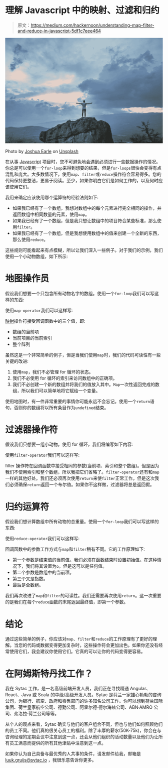 # 理解 Javascript 中的映射、过滤和归约

> 原文：<https://medium.com/hackernoon/understanding-map-filter-and-reduce-in-javascript-5df1c7eee464>

![](img/9ef542a32144137bb9c87d916996c36e.png)

Photo by [Joshua Earle](http://unsplash.com/photos/9idqIGrLuTE?utm_source=unsplash&utm_medium=referral&utm_content=creditCopyText) on [Unsplash](https://unsplash.com/?utm_source=unsplash&utm_medium=referral&utm_content=creditCopyText)

在从事 [Javascript](https://hackernoon.com/tagged/javascript) 项目时，您不可避免地会遇到必须进行一些数据操作的情况。你总是可以使用一个`for-loop`来得到想要的结果，但是`for-loops`很快会变得有点混乱和庞大。大多数情况下，使用`map`、`filter`或`reduce`操作符会容易得多。您的代码保持更整洁，更易于阅读。至少，如果你明白它们是如何工作的，以及何时应该使用它们。

我用来确定应该使用哪个运算符的经验法则如下:

*   如果我已经有了一个数组，我想对数组中的每个元素进行完全相同的操作，并返回数组中相同数量的元素，使用`map`。
*   如果我已经有了一个数组，但是我只想让数组中的项目符合某些标准，那么使用`filter`。
*   如果我已经有了一个数组，但是我想使用数组中的值来创建一个全新的东西，那么使用`reduce`。

这些规则可能看起来有点模糊，所以让我们深入一些例子。对于我们的示例，我们使用一个小动物数组，如下所示:

# 地图操作员

假设我们想要一个只包含所有动物名字的数组。使用一个`for-loop`我们可以写这样的东西:

使用`map-operator`我们可以这样写:

[映射](https://hackernoon.com/tagged/map)操作符接受回调函数中的三个值，即:

*   数组的当前项
*   当前项目的当前索引
*   整个阵列

虽然这是一个非常简单的例子，但是当我们使用`map`时，我们的代码可读性有一些关键的改进:

1.  使用`map`，我们不必管理 for 循环的状态。
2.  我们不必使用 for 循环的索引来访问数组中的正确项。
3.  我们不必创建一个新的数组并将我们的值放入其中。`Map`一次性返回完成的数组，所以我们可以简单地将它赋给一个变量。

使用地图时，有一件非常重要的事情你可能永远不会忘记。使用一个`return`语句，否则你的数组将以所有条目作为`undefined`结束。

# 过滤器操作符

假设我们只想要一组小动物。使用 for 循环，我们将编写如下内容:

使用`filter-operator`我们可以这样写:

filter 操作符在回调函数中接受相同的参数(当前项、索引和整个数组)。但是因为我们不使用索引和整个数组，所以我把它们省略了。`filter-operator`还有和`map`一样的其他好处。我们还必须再次使用`return`来使`filter`正常工作。但是这次我们必须确保`return`返回一个布尔值。如果你不这样做，过滤器将总是返回假。

# 归约运算符

假设我们想计算数组中所有动物的总重量。使用一个`for-loop`我们可以写这样的东西:

使用`reduce-operator`我们可以这样写:

回调函数中的参数工作方式与`map`和`filter`稍有不同。它的工作原理如下:

*   第一个参数是结束值的当前值。我们必须在函数结束时设置初始值。在这种情况下，我们将其设置为`o`。但是这可以是任何值。
*   第二个参数是数组中的当前项。
*   第三个又是指数。
*   最后是全数组。

我们再次改进了`map`和`filter`的可读性。我们还需要再次使用`return`。这一次重要的是我们在每个`reduce`函数的末尾返回最终值，即第一个参数。

# 结论

通过这些简单的例子，你应该对`map`、`filter`和`reduce`的工作原理有了更好的理解。当您的代码或数据变得更加复杂时，这些操作符会更加出色。如果你还没有经常使用它们，我会建议你使用它们。它真的可以让你的代码变得更容易。

# 在阿姆斯特丹找工作？

我在 Sytac 工作，是一名高级前端开发人员，我们正在寻找精通 Angular、React、Java 或 Scala 的中级/高级开发人员。Sytac 是荷兰一家雄心勃勃的咨询公司，为银行、航空、政府和零售部门的许多知名公司工作。你可以想到荷兰国际集团、荷兰皇家航空公司、德勤公司、阿霍尔德·德尔海兹公司、ABN·AMRO 公司、弗洛拉·荷兰公司等等。

从个人的观点来看，Sytac 确实与他们的客户组合不同，但也与他们如何照顾他们的员工不同。他们真的很关心员工的福利。除了丰厚的薪水(50K-75k)，你会在与咨询经理的定期会议中注意到这一点，还会从他们组织的活动数量以及他们为让所有员工满意而提供的所有其他津贴中注意到这一点。

如果你认为自己具备与最优秀的人共事的条件，请发邮件给我，邮箱是 [luuk.gruijs@sytac.io](mailto:luuk.gruijs@sytac.io) ，我很乐意告诉你更多。